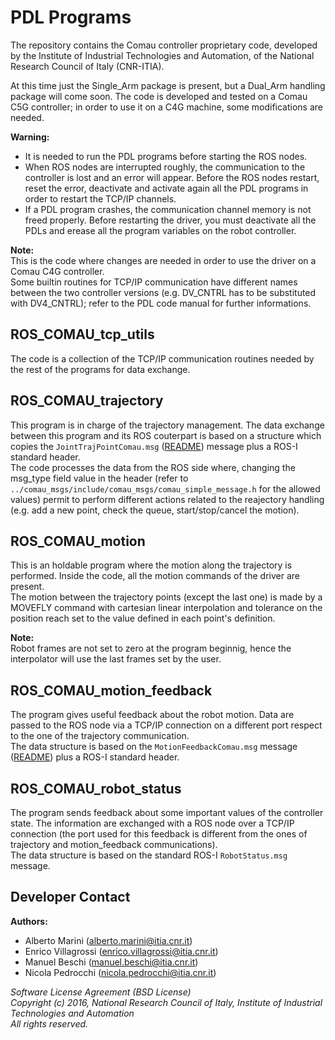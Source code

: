 # PDL Programs

The repository contains the Comau controller proprietary code, 
developed by the Institute of Industrial Technologies and Automation, of the National Research Council of Italy (CNR-ITIA).  

At this time just the Single_Arm package is present, but a Dual_Arm handling package will come soon. The code is developed and tested on a Comau C5G controller; in order to use it
on a C4G machine, some modifications are needed.  

**Warning:**  
- It is needed to run the PDL programs before starting the ROS nodes.  
- When ROS nodes are interrupted roughly, the communication to the controller is lost and an error will appear. Before the ROS nodes restart, reset the error, deactivate and activate 
  again all the PDL programs in order to restart the TCP/IP channels.  
- If a PDL program crashes, the communication channel memory is not freed properly. Before restarting the driver, you must deactivate all the PDLs and erease all the program variables
  on the robot controller.  
  
**Note:**  
This is the code where changes are needed in order to use the driver on a Comau C4G controller.  
Some builtin routines for TCP/IP communication have different names between the two controller versions (e.g. DV_CNTRL has to be substituted with DV4_CNTRL); refer to the PDL code manual 
for further informations.  

## ROS_COMAU_tcp_utils

The code is a collection of the TCP/IP communication routines needed by the rest of the programs for data exchange.  

## ROS_COMAU_trajectory

This program is in charge of the trajectory management. The data exchange between this program and its ROS couterpart is based on a structure which copies the `JointTrajPointComau.msg` 
([README](../comau_msgs/README.md)) message plus a ROS-I standard header.  
The code processes the data from the ROS side where, changing the msg_type field value in the header (refer to `../comau_msgs/include/comau_msgs/comau_simple_message.h` for the allowed values) permit to perform
different actions related to the reajectory handling (e.g. add a new point, check the queue, start/stop/cancel the motion).  

## ROS_COMAU_motion

This is an holdable program where the motion along the trajectory is performed. Inside the code, all the motion commands of the driver are present.  
The motion between the trajectory points (except the last one) is made by a MOVEFLY command with cartesian linear interpolation and tolerance on the position reach set to the value defined in each point's definition.  

**Note:**  
Robot frames are not set to zero at the program beginnig, hence the interpolator will use the last frames set by the user.  

## ROS_COMAU_motion_feedback

The program gives useful feedback about the robot motion. Data are passed to the ROS node via a TCP/IP connection on a different port respect to the one of the trajectory communication.  
The data structure is based on the `MotionFeedbackComau.msg` message ([README](../comau_msgs/README.md)) plus a ROS-I standard header.  

## ROS_COMAU_robot_status

The program sends feedback about some important values of the controller state. The information are exchanged with a ROS node over a TCP/IP connection (the port used for this feedback is different from the ones of trajectory and motion_feedback communications).  
The data structure is based on the standard ROS-I `RobotStatus.msg` message.  


## Developer Contact

**Authors:**   
- Alberto Marini (alberto.marini@itia.cnr.it)  
- Enrico Villagrossi (enrico.villagrossi@itia.cnr.it)  
- Manuel Beschi (manuel.beschi@itia.cnr.it)  
- Nicola Pedrocchi (nicola.pedrocchi@itia.cnr.it)  
 
_Software License Agreement (BSD License)_  
_Copyright (c) 2016, National Research Council of Italy, Institute of Industrial Technologies and Automation_  
_All rights reserved._  